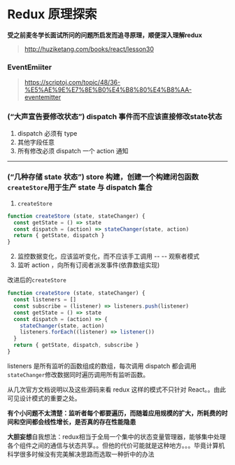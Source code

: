 # Redux 原理探索

**受之前麦冬学长面试所问的问题所启发而追寻原理，顺便深入理解redux**

> http://huziketang.com/books/react/lesson30

### EventEmiiter

> https://scriptoj.com/topic/48/36-%E5%AE%9E%E7%8E%B0%E4%B8%80%E4%B8%AA-eventemitter

### (“大声宣告要修改状态”) dispatch 事件而不应该直接修改state状态

1. dispatch 必须有 type
2. 其他字段任意
3. 所有修改必须 dispatch 一个 action 通知

---

### (“几种存储 state 状态”) store 构建，创建一个构建闭包函数`createStore`用于生产 state 与 dispatch 集合

1. `createStore`
``` javascript
function createStore (state, stateChanger) {
  const getState = () => state
  const dispatch = (action) => stateChanger(state, action)
  return { getState, dispatch }
}
```
2. 监控数据变化，应该监听变化，而不应该手工调用 -- -- 观察者模式
3. 监听 action ，向所有订阅者派发事件(依靠数组实现)

改进后的`createStore`

``` javascript
function createStore (state, stateChanger) {
  const listeners = []
  const subscribe = (listener) => listeners.push(listener)
  const getState = () => state
  const dispatch = (action) => {
    stateChanger(state, action)
    listeners.forEach((listener) => listener())
  }
  return { getState, dispatch, subscribe }
}
```

listeners 是所有监听的函数组成的数组，每次调用 dispatch 都会调用`stateChanger`修改数据同时遍历调用所有监听函数。

从几次官方文档说明以及这些源码来看 redux 这样的模式不只针对 React。。由此可见设计模式的重要之处。

**有个小问题不太清楚：监听者每个都要遍历，而随着应用规模的扩大，所耗费的时间和空间都会线性增长，是否真的存在性能隐患**

**大胆妄想**自我想法：redux相当于全局一个集中的状态变量管理器，能够集中处理各个组件之间的通信与状态共享。。但他的代价可能就是这种地方。。。毕竟计算机科学很多时候没有完美解决思路而选取一种折中的办法

